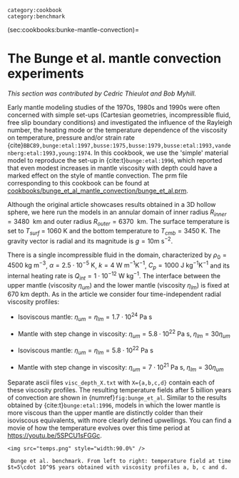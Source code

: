 ```{tags}
category:cookbook
category:benchmark
```

(sec:cookbooks:bunke-mantle-convection)=
# The Bunge et al. mantle convection experiments

*This section was contributed by Cedric Thieulot and Bob Myhill.*

Early mantle modeling studies of the 1970s, 1980s and 1990s were often
concerned with simple set-ups (Cartesian geometries, incompressible fluid,
free slip boundary conditions) and investigated the influence of the Rayleigh
number, the heating mode or the temperature dependence of the viscosity on
temperature, pressure and/or strain rate {cite}`BBC89,bunge:etal:1997,busse:1975,busse:1979,busse:etal:1993,vandenberg:etal:1993,young:1974`. In this cookbook, we use
the 'simple' material model to reproduce the set-up in {cite:t}`bunge:etal:1996`, which reported that even modest increases in
mantle viscosity with depth could have a marked effect on the style of mantle
convection. The prm file corresponding to this cookbook can be found at
[cookbooks/bunge_et_al_mantle_convection/bunge_et_al.prm](https://www.github.com/geodynamics/aspect/blob/main/cookbooks/bunge_et_al_mantle_convection/bunge_et_al.prm).

Although the original article showcases results obtained in a 3D hollow
sphere, we here run the models in an annular domain of inner radius
$R_{inner} = 3480~\text{ km}$ and outer radius
$R_{outer} = 6370~\text{ km}$. The surface temperature is set to
$T{_{surf}}$ = 1060 K and the bottom temperature to
$T{_{cmb}} = 3450$ K. The gravity vector is radial and its
magnitude is $g = 10 \text{m s}^{-2}$.

There is a single incompressible fluid in the domain, characterized by
$\rho_0 = 4500\text{ kg m}^{-3}$, $\alpha = 2.5\cdot10^{-5}\text{ K}$, $k = 4\text{ W m}^{-1}\text{K}^{-1}$, $C_p = 1000 \text{ J kg}^{-1}\text{K}^{-1}$ and its internal heating rate is
$Q{_{int}} = 1\cdot10^{-12}\text{ W kg}^{-1}$. The
interface between the upper mantle (viscosity $\eta_{um}$) and
the lower mantle (viscosity $\eta_{lm}$) is fixed at 670 km
depth. As in the article we consider four time-independent radial viscosity
profiles:

-   Isoviscous mantle:
    $\eta_{um}=\eta_{lm}=1.7\cdot 10^{24}$ Pa&nbsp;s

-   Mantle with step change in viscosity:
    $\eta_{um}=5.8\cdot 10^{22}$ Pa&nbsp;s,
    $\eta_{lm}=30\eta_{um}$

-   Isoviscous mantle:
    $\eta_{um}=\eta_{lm}=5.8\cdot 10^{22}$ Pa&nbsp;s

-   Mantle with step change in viscosity:
    $\eta_{um}=7\cdot 10^{21}$ Pa&nbsp;s,
    $\eta_{lm}=30\eta_{um}$

Separate ascii files `visc_depth_X.txt` with `X={a,b,c,d}` contain each of
these viscosity profiles. The resulting temperature fields after 5 billion
years of convection are shown in {numref}`fig:bunge_et_al`. Similar to the results
obtained by {cite:t}`bunge:etal:1996`, models in which the lower
mantle is more viscous than the upper mantle are distinctly colder than their
isoviscous equivalents, with more clearly defined upwellings. You can find a
movie of how the temperature evolves over this time period at
<https://youtu.be/5SPCU1sFGGc>.

```{figure-md} fig:bunge_et_al
<img src="temps.png" style="width:90.0%" />

 Bunge et al. benchmark. From left to right: temperature field at time $t=5\cdot 10^9$ years obtained with viscosity profiles a, b, c and d.
```
